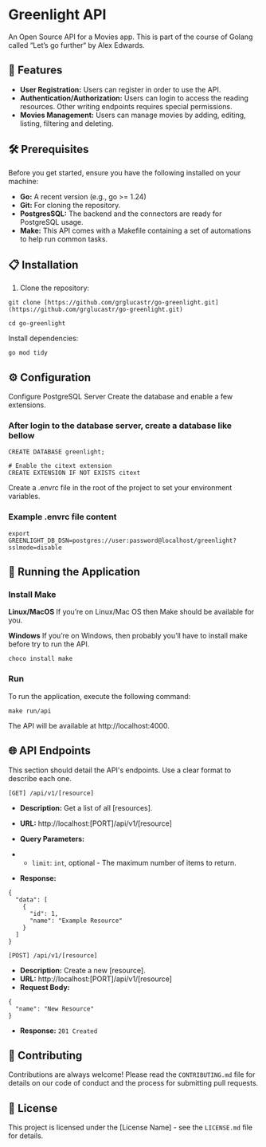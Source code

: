 # Greenlight API
An Open Source API for a Movies app. This is part of the course of Golang called “Let’s go further“ by Alex Edwards.

## 🚀 Features
- **User Registration:** Users can register in order to use the API.
- **Authentication/Authorization:** Users can login to access the reading resources. Other writing endpoints requires special permissions.
- **Movies Management:** Users can manage movies by adding, editing, listing, filtering and deleting.

## 🛠️ Prerequisites
Before you get started, ensure you have the following installed on your machine:

- **Go:** A recent version (e.g., go >= 1.24)
- **Git:** For cloning the repository.
- **PostgresSQL:** The backend and the connectors are ready for PostgreSQL usage.
- **Make:** This API comes with a Makefile containing a set of automations to help run common tasks.

## 📋 Installation
1. Clone the repository:

```
git clone [https://github.com/grglucastr/go-greenlight.git](https://github.com/grglucastr/go-greenlight.git)

cd go-greenlight
```

Install dependencies:

```
go mod tidy
```

## ⚙️ Configuration
Configure PostgreSQL Server
Create the database and enable a few extensions.

### After login to the database server, create a database like bellow
```
CREATE DATABASE greenlight;

# Enable the citext extension
CREATE EXTENSION IF NOT EXISTS citext
```

Create a .envrc file in the root of the project to set your environment variables.

### Example .envrc file content

```
export GREENLIGHT_DB_DSN=postgres://user:password@localhost/greenlight?sslmode=disable
```

## 🏃 Running the Application
### Install Make

**Linux/MacOS**
If you’re on Linux/Mac OS then Make should be available for you.

**Windows**
If you’re on Windows, then probably you’ll have to install make before try to run the API.

```
choco install make
```

### Run
To run the application, execute the following command:

```
make run/api
```

The API will be available at http://localhost:4000.

## 🌐 API Endpoints
This section should detail the API's endpoints. Use a clear format to describe each one.

```[GET] /api/v1/[resource]```
- **Description:** Get a list of all [resources].
- **URL:** http://localhost:[PORT]/api/v1/[resource]
- **Query Parameters:**
- - ```limit```: ```int```, optional - The maximum number of items to return.

- **Response:**
```
{
  "data": [
    {
      "id": 1,
      "name": "Example Resource"
    }
  ]
}
```

```[POST] /api/v1/[resource]```
- **Description:** Create a new [resource].
- **URL:** http://localhost:[PORT]/api/v1/[resource]
- **Request Body:**
```
{
  "name": "New Resource"
}
```

- **Response:** ```201 Created```

## 👋 Contributing
Contributions are always welcome! Please read the ```CONTRIBUTING.md``` file for details on our code of conduct and the process for submitting pull requests.

## 📄 License
This project is licensed under the [License Name] - see the ```LICENSE.md``` file for details.